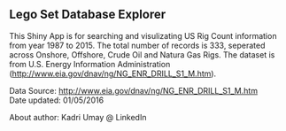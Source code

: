 ## Lego Set Database Explorer  

This Shiny App is for searching and visulizating US Rig Count information from year 1987 to 2015. The total number of records is 333, seperated across Onshore, Offshore, Crude Oil and Natura Gas Rigs.
The dataset is from U.S. Energy Information Administration (http://www.eia.gov/dnav/ng/NG_ENR_DRILL_S1_M.htm).  

Data Source: http://www.eia.gov/dnav/ng/NG_ENR_DRILL_S1_M.htm  
Date updated: 01/05/2016
  
About author: Kadri Umay @ LinkedIn